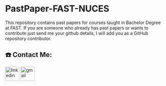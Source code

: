 # PastPaper-FAST-NUCES

This repository contains past papers for courses taught in Bachelor Degree at FAST.
If you are someone who already has past papers or wants to contribute just send me your github
details, I will add you as a GitHub repository contributor.

## ☎️ Contact Me:

<a href = https://www.linkedin.com/in/codewithusama/ target="_blank"><img src='https://img.icons8.com/color/2x/linkedin.png' alt='linkedin' height='45'></a>
<a href = "mailto:epiicuree@gmail.com"><img src='https://img.icons8.com/color/48/000000/gmail.png' alt='gmail' height='45'></a>
